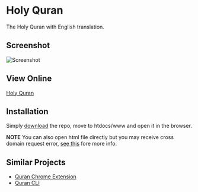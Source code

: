 # Holy Quran
The Holy Quran with English translation.

## Screenshot

![Screenshot](https://raw.githubusercontent.com/sarfraznawaz2005/holy-quran/master/screen.png)

## View Online

[Holy Quran](https://sarfraznawaz2005.github.io/holy-quran/)

## Installation

Simply [download](https://github.com/sarfraznawaz2005/holy-quran/archive/master.zip) the repo, move to htdocs/www and open it in the browser.

**NOTE** You can also open html file directly but you may receive cross domain request error, [see this](https://stackoverflow.com/questions/4819060/allow-google-chrome-to-use-xmlhttprequest-to-load-a-url-from-a-local-file) fore more info.


## Similar Projects

- [Quran Chrome Extension](https://github.com/sarfraznawaz2005/quran-browser-extension)
- [Quran CLI](https://github.com/sarfraznawaz2005/quran-cli)

